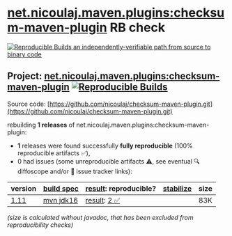 [net.nicoulaj.maven.plugins:checksum-maven-plugin](https://central.sonatype.com/artifact/net.nicoulaj.maven.plugins/checksum-maven-plugin/versions) RB check
=======

[![Reproducible Builds](https://reproducible-builds.org/images/logos/rb.svg) an independently-verifiable path from source to binary code](https://reproducible-builds.org/)

## Project: [net.nicoulaj.maven.plugins:checksum-maven-plugin](https://central.sonatype.com/artifact/net.nicoulaj.maven.plugins/checksum-maven-plugin/versions) [![Reproducible Builds](https://img.shields.io/endpoint?url=https://raw.githubusercontent.com/jvm-repo-rebuild/reproducible-central/master/content/net/nicoulaj/maven/plugins/checksum-maven-plugin/badge.json)](https://github.com/jvm-repo-rebuild/reproducible-central/blob/master/content/net/nicoulaj/maven/plugins/checksum-maven-plugin/README.md)

Source code: [https://github.com/nicoulaj/checksum-maven-plugin.git](https://github.com/nicoulaj/checksum-maven-plugin.git)

rebuilding **1 releases** of net.nicoulaj.maven.plugins:checksum-maven-plugin:
- **1** releases were found successfully **fully reproducible** (100% reproducible artifacts :white_check_mark:),
- 0 had issues (some unreproducible artifacts :warning:, see eventual :mag: diffoscope and/or :memo: issue tracker links):

| version | [build spec](/BUILDSPEC.md) | [result](https://reproducible-builds.org/docs/jvm/): reproducible? | [stabilize](https://github.com/google/oss-rebuild/blob/main/cmd/stabilize/README.md) | size |
| -- | --------- | ------ | ------ | -- |
| [1.11](https://central.sonatype.com/artifact/net.nicoulaj.maven.plugins/checksum-maven-plugin/1.11/pom) | [mvn jdk16](checksum-maven-plugin-1.11.buildspec) | [result](checksum-maven-plugin-1.11.buildinfo): [2 :white_check_mark: ](checksum-maven-plugin-1.11.buildcompare) | | 83K |

<i>(size is calculated without javadoc, that has been excluded from reproducibility checks)</i>
